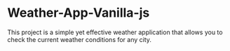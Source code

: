 # Weather-App-Vanilla-js
This project is a simple yet effective weather application that allows you to check the current weather conditions for any city.
